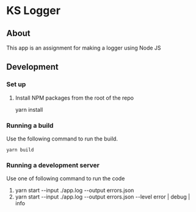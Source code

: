 # KS Logger

## About

This app is an assignment for making a logger using Node JS

## Development

### Set up

1. Install NPM packages from the root of the repo

   yarn install

### Running a build

Use the following command to run the build.

    yarn build

### Running a development server

Use one of following command to run the code

1. yarn start --input ./app.log --output errors.json
2. yarn start --input ./app.log --output errors.json --level error | debug | info
